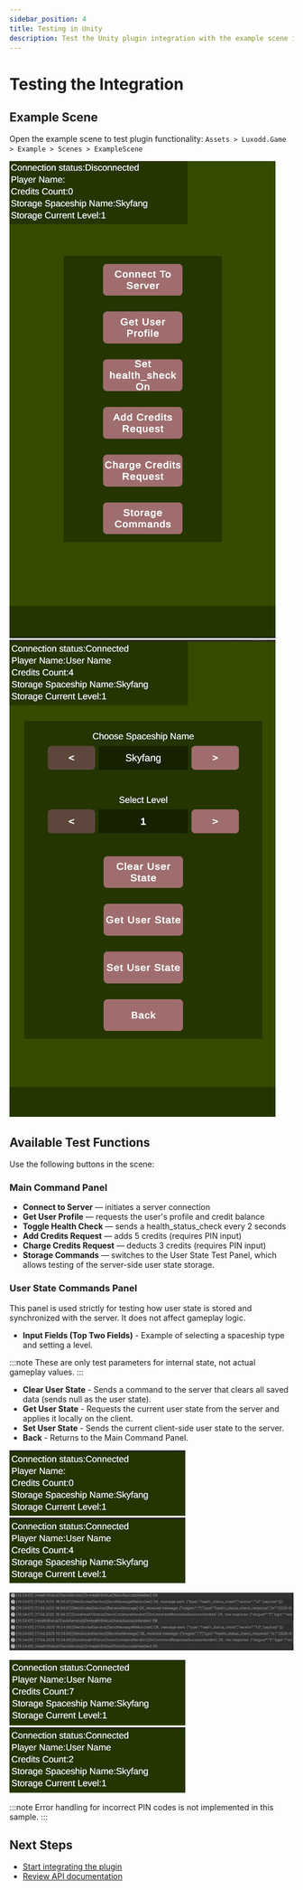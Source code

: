 ```yaml
---
sidebar_position: 4
title: Testing in Unity
description: Test the Unity plugin integration with the example scene in Unity Editor
---
```


# Testing the Integration

## Example Scene

Open the example scene to test plugin functionality:
`Assets > Luxodd.Game > Example > Scenes > ExampleScene`

![Example Scene](./assets/image10.png)
![Example Scene UserState](./assets/image17.png)

## Available Test Functions

Use the following buttons in the scene:

### Main Command Panel

- **Connect to Server** — initiates a server connection
- **Get User Profile** — requests the user's profile and credit balance
- **Toggle Health Check** — sends a health_status_check every 2 seconds
- **Add Credits Request** — adds 5 credits (requires PIN input)
- **Charge Credits Request** — deducts 3 credits (requires PIN input)
- **Storage Commands** — switches to the User State Test Panel, which allows testing of the server-side user state storage.

### User State Commands Panel

This panel is used strictly for testing how user state is stored and synchronized with the server. It does not affect gameplay logic.

- **Input Fields (Top Two Fields)** - Example of selecting a spaceship type and setting a level.

:::note
These are only test parameters for internal state, not actual gameplay values.
:::

- **Clear User State** - Sends a command to the server that clears all saved data (sends null as the user state).
- **Get User State** - Requests the current user state from the server and applies it locally on the client.
- **Set User State** - Sends the current client-side user state to the server.
- **Back** - Returns to the Main Command Panel.

![Connect to Server Button](./assets/image12.png)
![Get User Profile Button](./assets/image6.png)

![Toggle Health Check Button](./assets/image8.png)

![Add Credits Button](./assets/image5.png)
![Charge Credits Button](./assets/image11.png)

:::note
Error handling for incorrect PIN codes is not implemented in this sample.
:::

## Next Steps

- [Start integrating the plugin](./integration.md)
- [Review API documentation](./api-reference.mdx)
